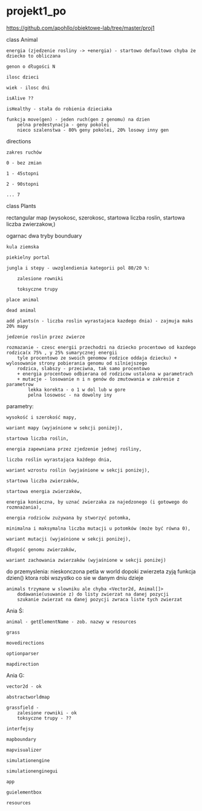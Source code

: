 # projekt1_po

https://github.com/apohllo/obiektowe-lab/tree/master/proj1

class Animal

    energia (zjedzenie rosliny -> +energia) - startowo defaultowo chyba że dziecko to obliczana

    genon o długości N
    
    ilosc dzieci
    
    wiek - ilosc dni

    isAlive ??
    
    isHealthy - stała do robienia dzieciaka

    funkcja move(gen) - jeden ruch(gen z genomu) na dzien
        pelna predestynacja - geny pokolei
        nieco szalenstwa - 80% geny pokolei, 20% losowy inny gen


directions

    zakres ruchów
    
    0 - bez zmian
    
    1 - 45stopni
    
    2 - 90stopni
    
    ... 7



class Plants


rectangular map (wysokosc, szerokosc, startowa liczba roslin, startowa liczba zwierzakow,)

ogarnac dwa tryby bounduary

    kula ziemska
    
    piekielny portal
    
    jungla i stepy - uwzglendienia kategorii pol 80/20 %:

        zalesione rowniki
    
        toksyczne trupy

    place animal
    
    dead animal
    
    add plants(n - liczba roslin wyrastajaca kazdego dnia) - zajmuja maks 20% mapy

    jedzenie roslin przez zwierze
    
    rozmazanie - czesc energii przechodzi na dziecko procentowo od kazdego rodzica(x 75% , y 25% sumarycznej energii
        tyle procentowo ze swoich genomow rodzice oddaja dziecku) + wylosowanie strony pobierania genomu od silniejszego
        rodzica, slabszy - przeciwna, tak samo procentowo
        + energia procentowo odbierana od rodzicow ustalona w parametrach
        + mutacje - losowanie n i n genów do zmutowania w zakresie z parametrow
            lekka korekta - o 1 w dol lub w gore
            pelna losowosc - na dowolny iny


parametry:

    wysokość i szerokość mapy,
    
    wariant mapy (wyjaśnione w sekcji poniżej),
    
    startowa liczba roślin,
    
    energia zapewniana przez zjedzenie jednej rośliny,
    
    liczba roślin wyrastająca każdego dnia,
    
    wariant wzrostu roślin (wyjaśnione w sekcji poniżej),
    
    startowa liczba zwierzaków,
    
    startowa energia zwierzaków,
    
    energia konieczna, by uznać zwierzaka za najedzonego (i gotowego do rozmnażania),
    
    energia rodziców zużywana by stworzyć potomka,
    
    minimalna i maksymalna liczba mutacji u potomków (może być równa 0),
    
    wariant mutacji (wyjaśnione w sekcji poniżej),
    
    długość genomu zwierzaków,
    
    wariant zachowania zwierzaków (wyjaśnione w sekcji poniżej)


do przemyslenia:
    nieskonczona petla w world dopoki zwierzeta zyją
        funkcja dzien() ktora robi wszystko co sie w danym dniu dzieje

    animals trzymane w slowniku ale chyba <Vector2d, Animal[]>
        dodawanie(usuwanie z) do listy zwierzat na danej pozycji
        szukanie zwierzat na danej pozycji zwraca liste tych zwierzat

Ania Ś:

    animal - getElementName - zob. nazwy w resources
    
    grass
    
    movedirections
    
    optionparser
    
    mapdirection


Ania G:
    
    vector2d - ok
    
    abstractworldmap
    
    grassfield -
        zalesione rowniki - ok
        toksyczne trupy - ??
    
    interfejsy
    
    mapboundary
    
    mapvisualizer
    
    simulationengine
    
    simulationenginegui
    
    app
    
    guielementbox
    
    resources
